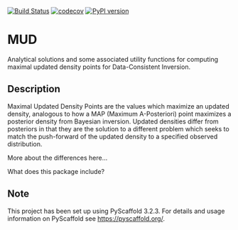 [![Build Status](https://travis-ci.com/mathematicalmichael/mud.svg?branch=master)](https://travis-ci.com/mathematicalmichael/mud)
[![codecov](https://codecov.io/gh/mathematicalmichael/mud/branch/master/graph/badge.svg?token=HT880PYHPG)](https://codecov.io/gh/mathematicalmichael/mud)
[![PyPI version](https://badge.fury.io/py/mud.svg)](https://badge.fury.io/py/mud)

# MUD

Analytical solutions and some associated utility functions for computing maximal updated density points for Data-Consistent Inversion.

## Description

Maximal Updated Density Points are the values which maximize an updated density, analogous to how a MAP (Maximum A-Posteriori) point maximizes a posterior density from Bayesian inversion.
Updated densities differ from posteriors in that they are the solution to a different problem which seeks to match the push-forward of the updated density to a specified observed distribution.

More about the differences here...

What does this package include?


## Note

This project has been set up using PyScaffold 3.2.3. For details and usage
information on PyScaffold see https://pyscaffold.org/.
